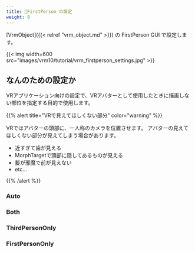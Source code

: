 ```yaml
---
title: 🚧FirstPerson の設定
weight: 8
---
```


[VrmObject]({{< relref "vrm_object.md" >}}) の FirstPerson GUI で設定します。

{{< img width=600 src="images/vrm10/tutorial/vrm_firstperson_settings.jpg" >}}

## なんのための設定か

VRアプリケーション向けの設定で、VRアバターとして使用したときに描画しない部位を指定する目的で使用します。

{{% alert title="VRで見えてほしくない部分" color="warning" %}}

VRではアバターの頭部に、一人称のカメラを位置させます。
アバターの見えてほしくない部分が見えてしまう場合があります。

* 近すぎて歯が見える
* MorphTargetで頭部に隠してあるものが見える
* 髪が邪魔で前が見えない
* etc...

{{% /alert %}}

### Auto

### Both

### ThirdPersonOnly

### FirstPersonOnly
